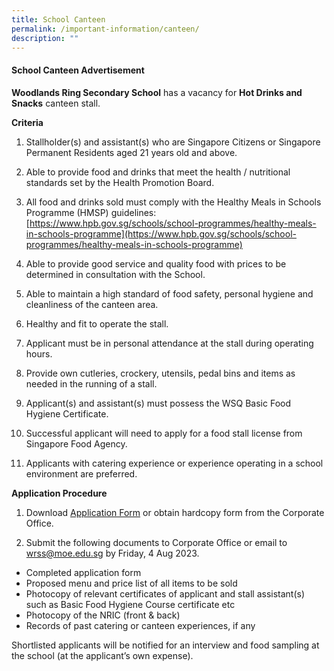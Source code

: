 ```yaml
---
title: School Canteen
permalink: /important-information/canteen/
description: ""
---
```

#### School Canteen Advertisement

**Woodlands Ring Secondary School** has a vacancy for **Hot Drinks and Snacks** canteen stall.

**Criteria**
1.	Stallholder(s) and assistant(s) who are Singapore Citizens or Singapore Permanent Residents aged 21 years old and above.

2.	Able to provide food and drinks that meet the health / nutritional standards set by the Health Promotion Board.

3.	All food and drinks sold must comply with the Healthy Meals in Schools Programme (HMSP) guidelines: [https://www.hpb.gov.sg/schools/school-programmes/healthy-meals-in-schools-programme](https://www.hpb.gov.sg/schools/school-programmes/healthy-meals-in-schools-programme)


4.	Able to provide good service and quality food with prices to be determined in consultation with the School.

5.	Able to maintain a high standard of food safety, personal hygiene and cleanliness of the canteen area.

6.	Healthy and fit to operate the stall.

7.	Applicant must be in personal attendance at the stall during operating hours.

8.	Provide own cutleries, crockery, utensils, pedal bins and items as needed in the running of a stall.

9.	Applicant(s) and assistant(s) must possess the WSQ Basic Food Hygiene Certificate.

10.	Successful applicant will need to apply for a food stall license from Singapore Food Agency.

11.	Applicants with catering experience or experience operating in a school environment are preferred.

**Application Procedure**
1.	Download [Application Form](https://drive.google.com/file/d/1th-ZQ4wz_VS9lWXslPE3X2i3PAuMlWCE/view?usp=sharing) or obtain hardcopy form from the Corporate Office.

2.	Submit the following documents to Corporate Office or email to wrss@moe.edu.sg  by Friday, 4 Aug 2023.
	
*   Completed application form
*   Proposed menu and price list of all items to be sold
*   Photocopy of relevant certificates of applicant and stall assistant(s) such as Basic Food Hygiene Course certificate etc 
*   Photocopy of the NRIC (front & back)  
*   Records of past catering or canteen experiences, if any
 
Shortlisted applicants will be notified for an interview and food sampling at the school (at the applicant’s own expense).